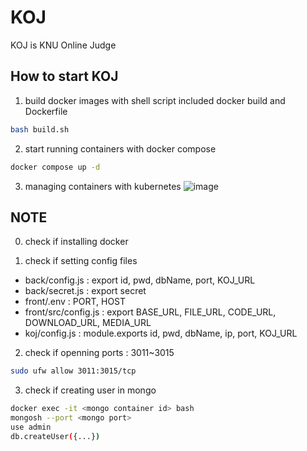 # KOJ
KOJ is KNU Online Judge

## How to start KOJ
1. build docker images with shell script included docker build and Dockerfile
```bash
bash build.sh
```

2. start running containers with docker compose
```bash
docker compose up -d
```
3. managing containers with kubernetes
![image](https://user-images.githubusercontent.com/39821875/223618210-dc4cac6a-0c10-4444-b901-1097f5d047df.png)


## NOTE
0. check if installing docker

1. check if setting config files
- back/config.js : export id, pwd, dbName, port, KOJ_URL
- back/secret.js : export secret
- front/.env : PORT, HOST
- front/src/config.js : export BASE_URL, FILE_URL, CODE_URL, DOWNLOAD_URL, MEDIA_URL
- koj/config.js : module.exports id, pwd, dbName, ip, port, KOJ_URL

2. check if openning ports : 3011~3015
```bash
sudo ufw allow 3011:3015/tcp
```

3. check if creating user in mongo
```bash
docker exec -it <mongo container id> bash
mongosh --port <mongo port>
use admin
db.createUser({...})
```
